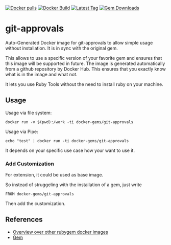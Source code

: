 [![Docker pulls](https://img.shields.io/docker/pulls/rubygem/git-approvals.svg)](https://hub.docker.com/r/rubygem/git-approvals/)
[![Docker Build](https://img.shields.io/docker/automated/rubygem/git-approvals.svg)](https://hub.docker.com/r/rubygem/git-approvals/)
[![Latest Tag](https://img.shields.io/github/tag/docker-rubygem/git-approvals.svg)](https://hub.docker.com/r/rubygem/git-approvals/)
[![Gem Downloads](https://img.shields.io/gem/dt/git-approvals.svg)](https://rubygems.org/gems/git-approvals/)
# git-approvals

Auto-Generated Docker image for git-approvals to allow simple usage without installation.
It is in sync with the original gem.

This allows to use a specific version of your favorite gem and ensures that this image will be supported in future.
The image is generated automatically from a github repository by Docker Hub.
This ensures that you exactly know what is in the image and what not.

It lets you use Ruby Tools without the need to install ruby on your machine.

## Usage

Usage via file system:

`docker run -v $(pwd):/work -ti docker-gems/git-approvals`

Usage via Pipe:

`echo "test" | docker run -ti docker-gems/git-approvals`

It depends on your specific use case how your want to use it.

### Add Customization

For extension, it could be used as base image.

So instead of struggeling with the installation of a gem, just write

`FROM docker-gems/git-approvals`

Then add the customization.

## References

 - [Overview over other rubygem docker images](https://github.com/thinkbot/docker-rubygem)
 - [Gem](https://rubygems.org/gems/git-approvals/)
